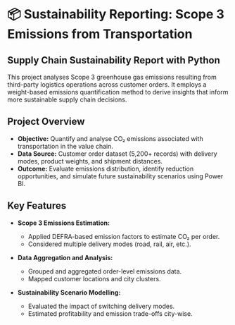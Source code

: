 # 📦 Sustainability Reporting: Scope 3 Emissions from Transportation

## Supply Chain Sustainability Report with Python

This project analyses Scope 3 greenhouse gas emissions resulting from third-party logistics operations across customer orders. It employs a weight-based emissions quantification method to derive insights that inform more sustainable supply chain decisions.



## Project Overview

- **Objective:** Quantify and analyse CO₂ emissions associated with transportation in the value chain.
- **Data Source:** Customer order dataset (5,200+ records) with delivery modes, product weights, and shipment distances.
- **Outcome:** Evaluate emissions distribution, identify reduction opportunities, and simulate future sustainability scenarios using Power BI.



## Key Features

- **Scope 3 Emissions Estimation:**
  - Applied DEFRA-based emission factors to estimate CO₂ per order.
  - Considered multiple delivery modes (road, rail, air, etc.).

- **Data Aggregation and Analysis:**
  - Grouped and aggregated order-level emissions data.
  - Mapped customer locations and city clusters.

- **Sustainability Scenario Modelling:**
  - Evaluated the impact of switching delivery modes.
  - Estimated profitability and emission trade-offs city-wise.


